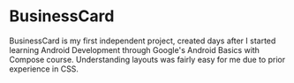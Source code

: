 # BusinessCard
BusinessCard is my first independent project, created days after I started learning Android Development through Google's Android Basics with Compose course. Understanding layouts was fairly easy for me due to prior experience in CSS.
